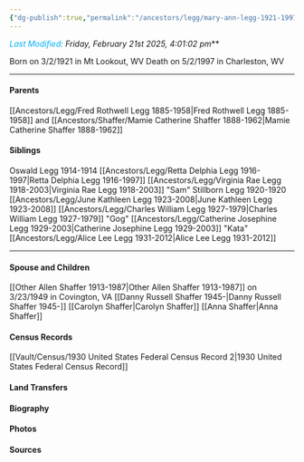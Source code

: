 ```yaml
---
{"dg-publish":true,"permalink":"/ancestors/legg/mary-ann-legg-1921-1997/","tags":["Mary-Ann-Legg"]}
---
```


*<font color="#00b0f0">Last Modified:</font> Friday, February 21st 2025, 4:01:02 pm***

Born on  3/2/1921 in Mt Lookout, WV
Death on 5/2/1997 in Charleston, WV

---
#### Parents

[[Ancestors/Legg/Fred Rothwell Legg 1885-1958\|Fred Rothwell Legg 1885-1958]] and [[Ancestors/Shaffer/Mamie Catherine Shaffer 1888-1962\|Mamie Catherine Shaffer 1888-1962]]
#### Siblings
Oswald Legg 1914-1914
[[Ancestors/Legg/Retta Delphia Legg 1916-1997\|Retta Delphia Legg 1916-1997]]
[[Ancestors/Legg/Virginia Rae Legg 1918-2003\|Virginia Rae Legg 1918-2003]] "Sam"
Stillborn Legg 1920-1920
[[Ancestors/Legg/June Kathleen Legg 1923-2008\|June Kathleen Legg 1923-2008]]
[[Ancestors/Legg/Charles William Legg 1927-1979\|Charles William Legg 1927-1979]] "Gog"
[[Ancestors/Legg/Catherine Josephine Legg 1929-2003\|Catherine Josephine Legg 1929-2003]] "Kata"
[[Ancestors/Legg/Alice Lee Legg 1931-2012\|Alice Lee Legg 1931-2012]]

---
#### Spouse and Children
[[Other Allen Shaffer 1913-1987\|Other Allen Shaffer 1913-1987]] on 3/23/1949 in Covington, VA
[[Danny Russell Shaffer 1945-\|Danny Russell Shaffer 1945-]]
[[Carolyn Shaffer\|Carolyn Shaffer]]
[[Anna Shaffer\|Anna Shaffer]]
#### Census Records
[[Vault/Census/1930 United States Federal Census Record 2\|1930 United States Federal Census Record]]


#### Land Transfers

#### Biography

#### Photos

#### Sources

